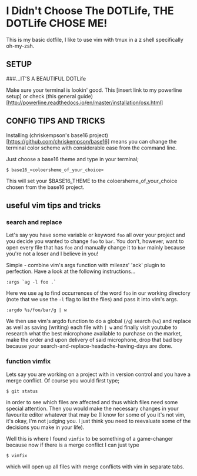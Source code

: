 # I Didn't Choose The DOTLife, THE DOTLife CHOSE ME!

This is my basic dotfile, I like to use vim with tmux in a z shell specifically
oh-my-zsh.

## SETUP

###...IT'S A BEAUTIFUL DOTLife

Make sure your terminal is lookin' good. This [insert link to my powerline
setup] or check (this general guide)
[http://powerline.readthedocs.io/en/master/installation/osx.html]

## CONFIG TIPS AND TRICKS

Installing (chriskempson's base16 project) [https://github.com/chriskempson/base16] means you can change the terminal
color scheme with considerable ease from the command line.

Just choose a base16 theme and type in your terminal;

```
$ base16_<coloersheme_of_your_choice>
```

This will set your $BASE16_THEME to the coloersheme_of_your_choice chosen from
the base16 project.

## useful vim tips and tricks

### search and replace

Let's say you have some variable or keyword `foo` all over your project and you
decide you wanted to change `foo` to `bar`. You don't, however, want to open
every file that has `foo` and manually change it to `bar` mainly because you're
not a loser and I believe in you!

Simple - combine vim's args function with mileszs' 'ack' plugin to perfection.
Have a look at the following instructions...

```
:args `ag -l foo .`
```

Here we use `ag` to find occurrences of the word `foo` in our working directory
(note that we use the `-l` flag to list the files) and pass it into vim's
args.

```
:argdo %s/foo/bar/g | w
```

We then use vim's argdo function to do a global (`/g`) search (`%s`) and replace
as well as saving (writing) each file with `| w` and finally visit youtube to
research what the best microphone available to purchase on the market, make
the order and upon delivery of said microphone, drop that bad boy because your
search-and-replace-headache-having-days are done.

### function vimfix

Lets say you are working on a project with in version control and you have a
merge conflict. Of course you would first type;

```
$ git status
```

in order to see which files are affected and thus which files need some special
attention. Then you would make the necessary changes in your favourite editor
whatever that may be (I know for some of you it's not vim, it's okay, I'm not
judging you. I just think you need to reevaluate some of the decisions you make
in your life).

Well this is where I found `vimfix` to be something of a game-changer because
now if there is a merge conflict I can just type

```
$ vimfix
```

which will open up all files with merge conflicts with vim in separate tabs.
